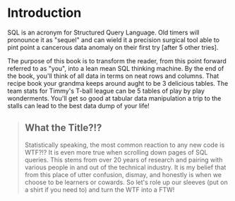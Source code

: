 # Introduction

SQL is an acronym for Structured Query Language. Old timers will pronounce it as
"sequel" and can wield it a precision surgical tool able to pint point a
cancerous data anomaly on their first try [after 5 other tries].

The purpose of this book is to transform the reader, from this point forward
referred to as "you", into a lean mean SQL thinking machine. By the end of the
book, you'll think of all data in terms on neat rows and columns. That recipe
book your grandma keeps around aught to be 3 delicious tables. The team stats
for Timmy's T-ball league can be 5 tables of play by play wonderments. You'll
get so good at tabular data manipulation a trip to the stalls can lead to the
best data dump of your life!

> ## What the Title?!?
>
> Statistically speaking, the most common reaction to any
> new code is WTF?!? It is even more true when scrolling down pages of SQL
> queries. This stems from over 20 years of research and pairing with various
> people in and out of the technical industry. It is my belief that from this
> place of utter confusion, dismay, and honestly is when we choose to be
> learners or cowards. So let's role up our sleeves (put on a shirt if you need
> to) and turn the WTF into a FTW!

